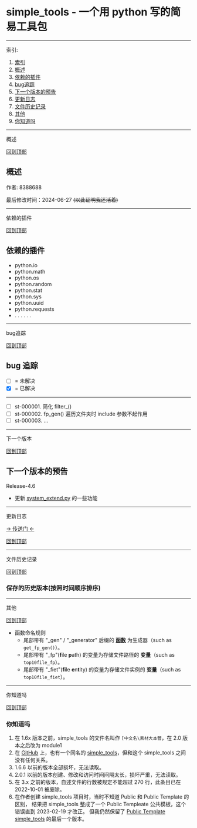 # simple_tools - 一个用 python 写的简易工具包

-----
<a id="menu">索引:</id>

1. [索引](#menu)
2. [概述](#summary)
3. [依赖的插件](#depend_on)
4. [bug追踪](#bug_report)
5. [下一个版本的预告](#next_version)
6. [更新日志](#changelog)
7. [文件历史记录](#file_history)
8. [其他](#others)
9. [你知道吗](#do_you_know)

-----
<a id="summary">概述</id>

[回到顶部](#menu)

## 概述

作者: 8388688

最后修改时间：2024-06-27
~~(以此证明我还活着)~~

-----
<a id="depend_on">依赖的插件</id>

[回到顶部](#menu)

## 依赖的插件

* python.io
* python.math
* python.os
* python.random
* python.stat
* python.sys
* python.uuid
* python.requests
* . . . . . .

-----
<a id="bug_report">bug追踪</id>

[回到顶部](#menu)

## bug 追踪

- [ ] = 未解决
- [x] = 已解决

-----

- [ ] st-000001. 简化 filter_()
- [ ] st-000002. fp_gen() 遍历文件夹时 include 参数不起作用
- [ ] st-000003. ...

-----
<a id="next_version">下一个版本</id>

[回到顶部](#menu)

## 下一个版本的预告

Release-4.6

- 更新 [system_extend.py](system_extend.py) 的一些功能

-----
<a id="changelog">更新日志</id>

[-> 传送门 <-](changelog.md)

[回到顶部](#menu)

-----
<a id="file_history">文件历史记录</id>

[回到顶部](#menu)

### 保存的历史版本(按照时间顺序排序)

-----
<a id="others">其他</id>

[回到顶部](#menu)

- 函数命名规则
    - 尾部带有 "_gen" / "_generator" 后缀的 **[函数](https://zh.wikipedia.org/wiki/子程序)** 为生成器（such
      as `get_fp_gen()`）。
    - 尾部带有 "_fp"(**f**ile **p**ath) 的变量为存储文件路径的 **变量**（such as `top10file_fp`）。
    - 尾部带有 "_fiet"(**fi**le **e**n**t**ity) 的变量为存储文件实例的 **变量**（such as `top10file_fiet`）。

-----
<a id="do_you_know">你知道吗</id>

[回到顶部](#menu)

### 你知道吗

1. 在 1.6x 版本之前，simple_tools 的文件名叫作 `[中文名\素材大本营`，在 2.0 版本之后改为 module1
2. 在 [GitHub](https://github.com/) 上，也有一个同名的
   [simple_tools](https://www.github.com/afriemann/simple_tools.git)，但和这个 simple_tools 之间没有任何关系。
3. 1.6.6 以前的版本全部损坏，无法读取。
4. 2.0.1 以前的版本创建、修改和访问时间间隔太长，损坏严重，无法读取。
5. 在 3.x 之前的版本，自述文件的行数被规定不能超过 270 行，此条目已在 2022-10-01 被废除。
6. 在作者创建 simple_tools 项目时，当时不知道 Public 和 Public Template 的区别，
   结果把 simple_tools 整成了一个 Public Templeate 公共模板，这个错误直到 2023-02-19 才改正。
   但我仍然保留了 [Public Template simple_tools](https://github.com/8388688/simple_tools) 的最后一个版本。
